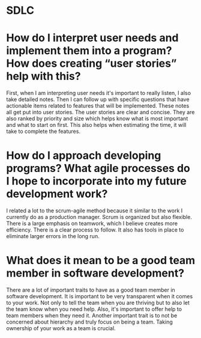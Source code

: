 # SDLC
# How do I interpret user needs and implement them into a program? How does creating “user stories” help with this?
First, when I am interpreting user needs it's important to really listen, I also take detailed notes. Then I can follow up with specific questions that have actionable items related to features that will be implemented. These notes all get put into user stories. The user stories are clear and concise. They are also ranked by priority and size which helps know what is most important and what to start on first. This also helps when estimating the time, it will take to complete the features.


# How do I approach developing programs? What agile processes do I hope to incorporate into my future development work?
I related a lot to the scrum-agile method because it similar to the work I currently do as a production manager. Scrum is organized but also flexible. There is a large emphasis on teamwork, which I believe creates more efficiency. There is a clear process to follow. It also has tools in place to eliminate larger errors in the long run.


# What does it mean to be a good team member in software development?
There are a lot of important traits to have as a good team member in software development. It is important to be very transparent when it comes to your work. Not only to tell the team when you are thriving but to also let the team know when you need help. Also, it's important to offer help to team members when they need it. Another important trait is to not be concerned about hierarchy and truly focus on being a team. Taking ownership of your work as a team is crucial.
